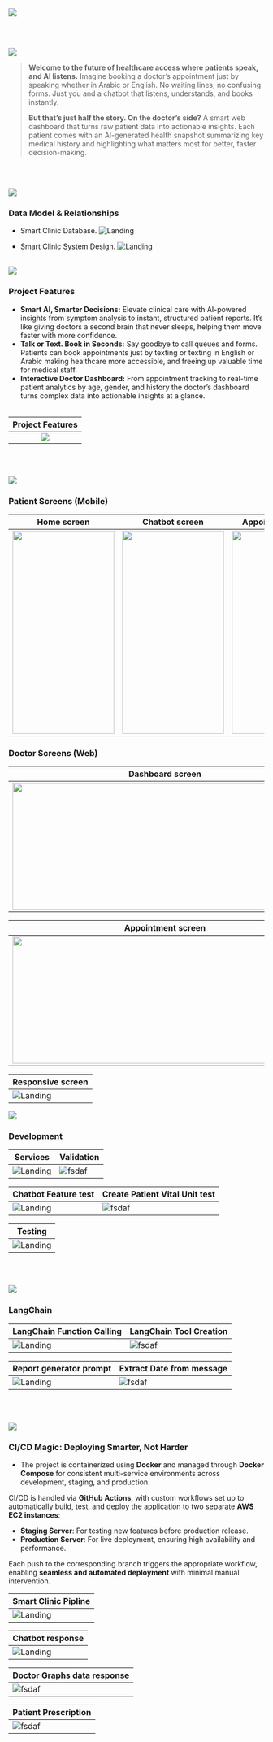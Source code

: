 <img src="./readme/title1.svg"/>

<br><br>

<!-- project overview -->
<img src="./readme/title2.svg"/>

> **Welcome to the future of healthcare access where patients speak, and AI listens.**
> Imagine booking a doctor’s appointment just by speaking whether in Arabic or English. No waiting lines, no confusing forms. Just you and a chatbot that listens, understands, and books instantly.
>
> **But that’s just half the story.
> On the doctor’s side?**
> A smart web dashboard that turns raw patient data into actionable insights.
> Each patient comes with an AI-generated health snapshot summarizing key medical history and highlighting what matters most for better, faster decision-making.

<br><br>

<!-- System Design -->
<img src="./readme/title3.svg"/>

### Data Model & Relationships

- Smart Clinic Database.
  ![Landing](./readme/demo/SmartClinicERD.png)

- Smart Clinic System Design.
  ![Landing](./readme/demo/System-Design.png)
  <br><br>

<!-- Project Highlights -->
<img src="./readme/title4.svg"/>

### Project Features

- **Smart AI, Smarter Decisions:** Elevate clinical care with AI-powered insights from symptom analysis to instant, structured patient reports. It’s like giving doctors a second brain that never sleeps, helping them move faster with more confidence.
- **Talk or Text. Book in Seconds:** Say goodbye to call queues and forms. Patients can book appointments just by texting or texting in English or Arabic making healthcare more accessible, and freeing up valuable time for medical staff.
- **Interactive Doctor Dashboard:** From appointment tracking to real-time patient analytics by age, gender, and history the doctor’s dashboard turns complex data into actionable insights at a glance.
  <br><br>

| Project Features                         
| ----------------------------------------- |
|  <div align="center"><img src="./readme/demo/SmartClinic-highlights1.png"/></div> |
<br><br>
<!-- Demo -->
<img src="./readme/title5.svg"/>

### Patient Screens (Mobile)

| Home screen                                                       | Chatbot screen                                                        | Appointment screen                                                   |
| ----------------------------------------------------------------- | --------------------------------------------------------------------- | -------------------------------------------------------------------- |
| <img src="./readme/demo/homeSceen.jpg" width="200" height="400"/> | <img src="./readme/demo/chatbotScreen.jpg" width="200" height="400"/> | <img src="./readme/demo/voiceChatbot.gif" width="200" height="400"/> |

### Doctor Screens (Web)

| Dashboard screen                                                       | Patient screen                                                       |
| ---------------------------------------------------------------------- | -------------------------------------------------------------------- |
| <img src="./readme/demo/dashboardPage.png" width="600" height="250" /> | <img src="./readme/demo/patientpage.png" width="600" height="250" /> |


| Appointment screen                                                          | Patient  screen  GIF                                                  |
| ------------------------------------------------------------------------ | ---------------------------------------------------------------------- |
| <img src="./readme/demo/appointmentPage.png" width="600" height="250" /> | <img src="./readme/demo/doctorWebsite.gif" width="500" height="250" /> |

| Responsive screen        |
| ------------------------------------------------------------------------ | 
| ![Landing](./readme/demo/responsive.gif) |

<!-- Development & Testing -->
<img src="./readme/title6.svg"/>

### Development

| Services                                  | Validation                             |
| ----------------------------------------- | -------------------------------------- |
| ![Landing](./readme/demo/controllers.png) | ![fsdaf](./readme/demo/validation.png) |

| Chatbot Feature test                                | Create Patient Vital Unit test                             |
| ----------------------------------------- | -------------------------------------- |
| ![Landing](./readme/demo/Chatbot-test.png) | ![fsdaf](./readme/demo/createVitaltest.png) |

| Testing                                       |
| --------------------------------------------- |
| ![Landing](./readme/demo/test.png) |

<br><br>
<!-- Ai Powerd App -->
<img src="./readme/title8.svg"/>

### LangChain

| LangChain Function Calling                                  | LangChain Tool  Creation                   |
| ----------------------------------------- | -------------------------------------- |
| ![Landing](./readme/demo/handleChatFunc.png) | ![fsdaf](./readme/demo/tool.png) |

| Report generator prompt                                  | Extract Date from message                  |
| ----------------------------------------- | -------------------------------------- |
| ![Landing](./readme/demo/reportPrompt.png) | ![fsdaf](./readme/demo/getDate.png) |

<br><br>
<!-- Deployment -->
<img src="./readme/title7.svg"/>

### CI/CD Magic: Deploying Smarter, Not Harder

- The project is containerized using **Docker** and managed through **Docker Compose** for consistent multi-service environments across development, staging, and production.

CI/CD is handled via **GitHub Actions**, with custom workflows set up to automatically build, test, and deploy the application to two separate **AWS EC2 instances**:

- **Staging Server**: For testing new features before production release.
- **Production Server**: For live deployment, ensuring high availability and performance.

Each push to the corresponding branch triggers the appropriate workflow, enabling **seamless and automated deployment** with minimal manual intervention.


| Smart Clinic Pipline                          |
| --------------------------------------- |
| ![Landing](./readme/demo/CICD-pipeline.png) |


| Chatbot response                           | 
| --------------------------------------- 
| ![Landing](./readme/demo/chatbotres.png) |

| Doctor Graphs data response                   |
| ------------------------------------- |
| ![fsdaf](./readme/demo/getgraphdata.png) |

| Patient Prescription                        |
| ------------------------------------- |
| ![fsdaf](./readme/demo/getprescription.png) |

<br><br>
